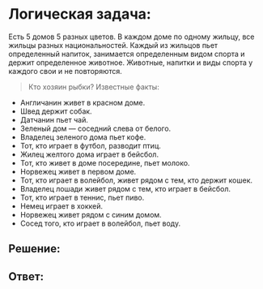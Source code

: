 # Логическая задача:
Есть 5 домов 5 разных цветов. В каждом доме по одному жильцу, все жильцы разных национальностей. 
Каждый из жильцов пьет определенный напиток, занимается определенным видом спорта и держит определенное животное. 
Животные, напитки и виды спорта у каждого свои и не повторяются.
> Кто хозяин рыбки?
Известные факты:
 - Англичанин живет в красном доме.
 - Швед держит собак.
 - Датчанин пьет чай.
 - Зеленый дом — соседний слева от белого.
 - Владелец зеленого дома пьет кофе.
 - Тот, кто играет в футбол, разводит птиц.
 - Жилец желтого дома играет в бейсбол. 
 - Тот, кто живет в доме посередине, пьет молоко.
 - Норвежец живет в первом доме. 
 - Тот, кто играет в волейбол, живет рядом с тем, кто держит кошек.
 - Владелец лошади живет рядом с тем, кто играет в бейсбол.
 - Тот, кто играет в теннис, пьет пиво.
 - Немец играет в хоккей.
 - Норвежец живет рядом с синим домом.
-  Сосед того, кто играет в волейбол, пьет воду.

## Решение:


## Ответ:
